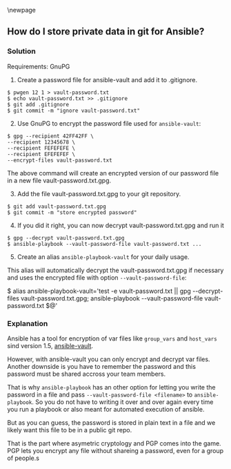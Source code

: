 \newpage

## How do I store private data in git for Ansible?

### Solution

Requirements: GnuPG

1. Create a password file for ansible-vault and add it to .gitignore.

~~~
$ pwgen 12 1 > vault-password.txt
$ echo vault-password.txt >> .gitignore
$ git add .gitignore
$ git commit -m "ignore vault-password.txt"
~~~

2. Use GnuPG to encrypt the password file used for `ansible-vault`:

~~~
$ gpg --recipient 42FF42FF \
--recipient 12345678 \
--recipient FEFEFEFE \
--recipient EFEFEFEF \
--encrypt-files vault-password.txt
~~~

The above command will create an encrypted version of our password file in a new file vault-password.txt.gpg. 

3. Add the file vault-password.txt.gpg to your git repository.

~~~
$ git add vault-password.txt.gpg
$ git commit -m "store encrypted password"
~~~

4. If you did it right, you can now decrypt vault-password.txt.gpg and run it

~~~
$ gpg --decrypt vault-password.txt.gpg
$ ansible-playbook --vault-password-file vault-password.txt ...
~~~

5. Create an alias `ansible-playbook-vault` for your daily usage.

This alias will automatically decrypt the vault-password.txt.gpg if necessary and uses the encrypted file with option `--vault-password-file`:

$ alias ansible-playbook-vault='test -e vault-password.txt || gpg --decrypt-files vault-password.txt.gpg; ansible-playbook --vault-password-file vault-password.txt $@'

### Explanation

Ansible has a tool for encryption of var files like `group_vars` and `host_vars` sind version 1.5, [ansible-vault](http://docs.ansible.com/playbooks_vault.html).

However, with ansible-vault you can only encrypt and decrypt var files. Another downside is you have to remember the password and this password must be shared accross your team members.

That is why `ansible-playbook` has an other option for letting you write the password in a file and pass `--vault-password-file <filename>` to `ansible-playbook`. So you do not have to writing it over and over again every time you run a playbook or also meant for automated execution of ansible.

But as you can guess, the password is stored in plain text in a file and we likely want this file to be in a public git repo.

That is the part where asymetric cryptology and PGP comes into the game. PGP lets you encrypt any file without shareing a password, even for a group of people.s
